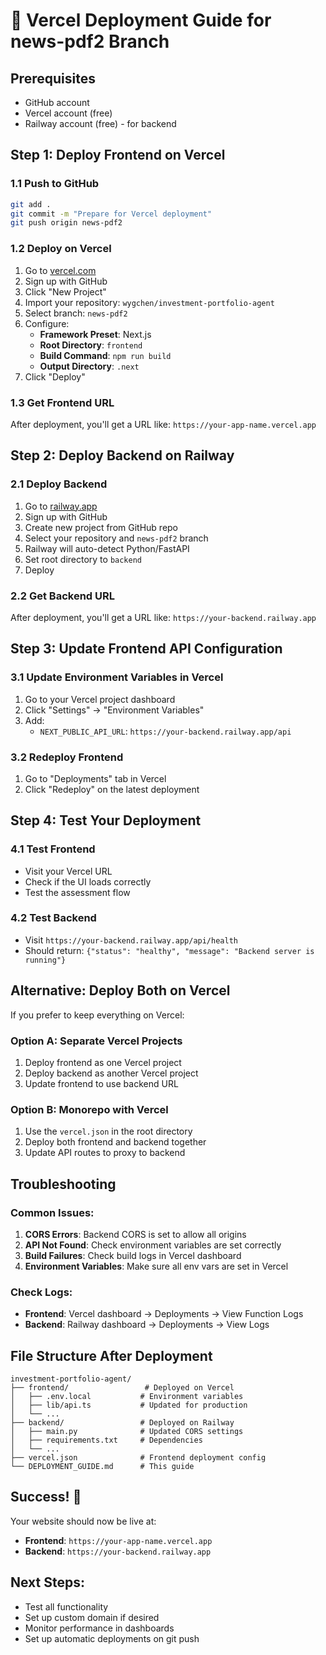 # 🚀 Vercel Deployment Guide for news-pdf2 Branch

## Prerequisites
- GitHub account
- Vercel account (free)
- Railway account (free) - for backend

## Step 1: Deploy Frontend on Vercel

### 1.1 Push to GitHub
```bash
git add .
git commit -m "Prepare for Vercel deployment"
git push origin news-pdf2
```

### 1.2 Deploy on Vercel
1. Go to [vercel.com](https://vercel.com)
2. Sign up with GitHub
3. Click "New Project"
4. Import your repository: `wygchen/investment-portfolio-agent`
5. Select branch: `news-pdf2`
6. Configure:
   - **Framework Preset**: Next.js
   - **Root Directory**: `frontend`
   - **Build Command**: `npm run build`
   - **Output Directory**: `.next`
7. Click "Deploy"

### 1.3 Get Frontend URL
After deployment, you'll get a URL like: `https://your-app-name.vercel.app`

## Step 2: Deploy Backend on Railway

### 2.1 Deploy Backend
1. Go to [railway.app](https://railway.app)
2. Sign up with GitHub
3. Create new project from GitHub repo
4. Select your repository and `news-pdf2` branch
5. Railway will auto-detect Python/FastAPI
6. Set root directory to `backend`
7. Deploy

### 2.2 Get Backend URL
After deployment, you'll get a URL like: `https://your-backend.railway.app`

## Step 3: Update Frontend API Configuration

### 3.1 Update Environment Variables in Vercel
1. Go to your Vercel project dashboard
2. Click "Settings" → "Environment Variables"
3. Add:
   - `NEXT_PUBLIC_API_URL`: `https://your-backend.railway.app/api`

### 3.2 Redeploy Frontend
1. Go to "Deployments" tab in Vercel
2. Click "Redeploy" on the latest deployment

## Step 4: Test Your Deployment

### 4.1 Test Frontend
- Visit your Vercel URL
- Check if the UI loads correctly
- Test the assessment flow

### 4.2 Test Backend
- Visit `https://your-backend.railway.app/api/health`
- Should return: `{"status": "healthy", "message": "Backend server is running"}`

## Alternative: Deploy Both on Vercel

If you prefer to keep everything on Vercel:

### Option A: Separate Vercel Projects
1. Deploy frontend as one Vercel project
2. Deploy backend as another Vercel project
3. Update frontend to use backend URL

### Option B: Monorepo with Vercel
1. Use the `vercel.json` in the root directory
2. Deploy both frontend and backend together
3. Update API routes to proxy to backend

## Troubleshooting

### Common Issues:
1. **CORS Errors**: Backend CORS is set to allow all origins
2. **API Not Found**: Check environment variables are set correctly
3. **Build Failures**: Check build logs in Vercel dashboard
4. **Environment Variables**: Make sure all env vars are set in Vercel

### Check Logs:
- **Frontend**: Vercel dashboard → Deployments → View Function Logs
- **Backend**: Railway dashboard → Deployments → View Logs

## File Structure After Deployment

```
investment-portfolio-agent/
├── frontend/                 # Deployed on Vercel
│   ├── .env.local           # Environment variables
│   ├── lib/api.ts           # Updated for production
│   └── ...
├── backend/                 # Deployed on Railway
│   ├── main.py              # Updated CORS settings
│   ├── requirements.txt     # Dependencies
│   └── ...
├── vercel.json              # Frontend deployment config
└── DEPLOYMENT_GUIDE.md      # This guide
```

## Success! 🎉

Your website should now be live at:
- **Frontend**: `https://your-app-name.vercel.app`
- **Backend**: `https://your-backend.railway.app`

## Next Steps:
- Test all functionality
- Set up custom domain if desired
- Monitor performance in dashboards
- Set up automatic deployments on git push
